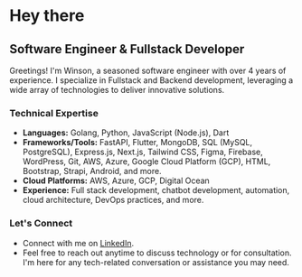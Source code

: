 # Hey there

## Software Engineer & Fullstack Developer

Greetings! I'm Winson, a seasoned software engineer with over 4 years of experience. I specialize in Fullstack and Backend development, leveraging a wide array of technologies to deliver innovative solutions.

### Technical Expertise
- **Languages:** Golang, Python, JavaScript (Node.js), Dart
- **Frameworks/Tools:** FastAPI, Flutter, MongoDB, SQL (MySQL, PostgreSQL), Express.js, Next.js, Tailwind CSS, Figma, Firebase, WordPress, Git, AWS, Azure, Google Cloud Platform (GCP), HTML, Bootstrap, Strapi, Android, and more.
- **Cloud Platforms:** AWS, Azure, GCP, Digital Ocean
- **Experience:** Full stack development, chatbot development, automation, cloud architecture, DevOps practices, and more.

### Let's Connect
- Connect with me on [LinkedIn](https://linkedin.com/in/winsongr).
- Feel free to reach out anytime to discuss technology or for consultation. I'm here for any tech-related conversation or assistance you may need.
